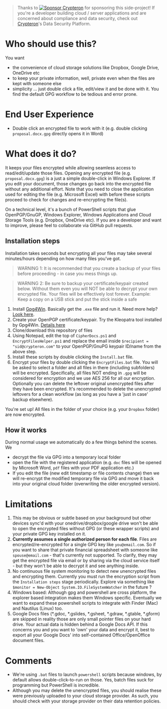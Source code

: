 > Thanks to [![Sponsor](https://cdnwp.crypteron.com/wp-content/themes/crypteron/includes/img/LogoMenuIcon.png)  Crypteron](http://www.crypteron.com) for sponsoring this side-project! If you're a developer building cloud / server applications and are concerned about compliance and data security, check out [Crypteron](http://www.crypteron.com)'s Data Security Platform.

# Who should use this?

You want
- the convenience of cloud storage solutions like Dropbox, Google Drive, OneDrive etc 
- to keep your private information, well, private even when the files are kept with someone else
- simplicity ... just double click a file, edit/view it and be done with it. You find the default GPG workflow to be tedious and error prone.

# End User Experience
- Double click an encrypted file to work with it (e.g. double clicking `proposal.docx.gpg` directly opens it in Word) 

# What does it do?
It keeps your files encrypted while allowing seamless access to read/edit/update those files. Opening any encrypted file (e.g. `proposal.docx.gpg`) is a just a simple double-click in Windows Explorer. If you edit your document, those changes go back into the encrypted file without any additional effort. Note that you need to close the application used for editing the file (e.g. Microsoft Excel) with before these scripts proceed to check for changes and re-encrypting the file(s).

On a technical level, it's a bunch of PowerShell scripts that glue OpenPGP/GnuGP, Windows Explorer, Windows Applications and Cloud Storage Tools (e.g. Dropbox, OneDrive etc). If you are a developer and want to improve, please feel to collaborate via GitHub pull requests.

## Installation steps

Installation takes seconds but encrypting all your files may take several minutes/hours depending on how many files you've got. 

> WARNING 1: It is recommended that you create a backup of your files before proceeding - in case you mess things up.

> WARNING 2: Be sure to backup your certificate/keypair created below. Without them even you will NOT be able to decrypt your own encrypted file. Your files will be effectively lost forever. Example: Keep a copy on a USB stick and put the stick inside a safe

1. Install [Gpg4Win](https://www.gpg4win.org/download.html). Basically get the `.exe` file and run it. Need more help? [Look here](https://www.gpg4win.org/doc/en/gpg4win-compendium_11.html).
2. Create your OpenPGP certificate/keypair. Try the Kleopatra tool installed by Gpg4Win. [Details here](https://www.gpg4win.org/doc/en/gpg4win-compendium_12.html) 
3. Clone/download this repository of files
4. Using Notepad, edit the top of `CipherDocs.ps1` and `EncryptFilesHelper.ps1` and replace the email inside `$recipient = "sid@crypteron.com"` to your OpenPGP/GnuPG keypair ID/name from the above step.
5. Install these scripts by double clicking the `Install.bat` file.
6. Encrypt your files by double clicking the `EncryptFiles.bat` file. You will be asked to select a folder and all files in there (including subfolders) will be encrypted. Specifically, all files NOT ending in `.gpg` will be considered for encryption and we use AES 256 for all our encryption. Optionally you can delete the leftover original unencrypted files after they have been encrypted. It's recommended to delete the unencrypted leftovers for a clean workflow (as long as you have a 'just in case' backup elsewhere).

You're set up! All files in the folder of your choice (e.g. your `Dropbox` folder) are now encrypted.

## How it works
During normal usage we automatically do a few things behind the scenes. We
   - decrypt the file via GPG into a temporary local folder
   - open the file with the registered application (e.g. `doc` files will be opened by Microsoft Word, `pdf` files with your PDF application etc.)
   - If you edit the file (new edit timestamp or file contents change) then we will re-encrypt the modified temporary file via GPG and move it back into your original cloud folder (overwriting the older encrypted version).

# Limitations

1. This may be obvious or subtle based on your background but other devices sync'd with your onedrive/dropbox/google drive won't be able to open the encrypted files without GPG (or these wrapper scripts) and your private GPG key installed on it. 
2. **Currently assumes a single authorized person for each file**. Files are  encrypted/re-encrypted for a single GPG key like `you@email.com`. So if you want to share that private financial spreadsheet with someone like `spouse@email.com` - that's currently not supported. To clarify, they may get the encrypted file via email or by sharing via the cloud service itself - but they won't be able to decrypt it and see anything inside.
3. No continuous file system monitoring to detect new unencrypted files and encrypting them. Currently you must run the encryption script from the `Installation steps` stage periodically. Explore via something like `$monitor = New-Object System.IO.FileSystemWatcher` in the future ?
4. Windows based: Although gpg and powershell are cross platform, the explorer based integration makes them Windows specific. Eventually we want to expand these powershell scripts to integrate with Finder (Mac) and Nautilus (Linux) too.
5. Google Docs files (*.gdoc, *.gslides, *.gsheet, *.gdraw, *.gtable, *.gform) are skipped in reality those are only small pointer files on your hard drive. Your actual data is hidden behind a Google Docs API. If this concerns you and you want to 'own' your data and encrypt it, best to export all your Google Docs' into self-contained Office/OpenOffice document files.

# Comments

- We're using `.bat` files to launch `powershell` scripts because windows, by default allows double-click-to-run on those. Yes, batch files suck for programming but PowerShell is incredible.
- Although you may delete the unencrypted files, you should realise these were previously uploaded to your cloud storage provider. As such, you should check with your storage provider on their data retention policies.
